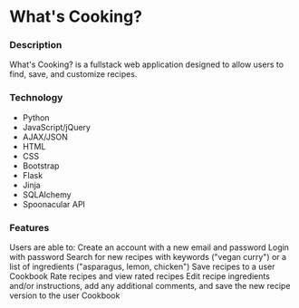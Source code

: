 What's Cooking?
===============

### Description
What's Cooking? is a fullstack web application designed to allow users to find, save, and customize recipes.  

### Technology
* Python
* JavaScript/jQuery
* AJAX/JSON
* HTML
* CSS
* Bootstrap
* Flask
* Jinja
* SQLAlchemy
* Spoonacular API

### Features
Users are able to:
    Create an account with a new email and password
    Login with password
    Search for new recipes with keywords ("vegan curry") or a list of ingredients ("asparagus, lemon, chicken")
    Save recipes to a user Cookbook
    Rate recipes and view rated recipes
    Edit recipe ingredients and/or instructions, add any additional comments, and save the new recipe version to the user Cookbook 